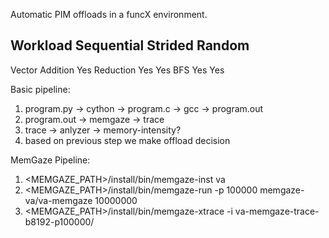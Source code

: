 Automatic PIM offloads in a funcX environment.

Workload		Sequential	Strided		Random	
----------------------------------------------------------------
Vector Addition		Yes
Reduction		Yes		Yes
BFS			Yes				Yes


Basic pipeline:
1. program.py -> cython -> program.c -> gcc -> program.out
2. program.out -> memgaze -> trace 
3. trace -> anlyzer -> memory-intensity?
4. based on previous step we make offload decision

MemGaze Pipeline:
1. <MEMGAZE_PATH>/install/bin/memgaze-inst va
2. <MEMGAZE_PATH>/install/bin/memgaze-run -p 100000 memgaze-va/va-memgaze 10000000
3. <MEMGAZE_PATH>/install/bin/memgaze-xtrace -i va-memgaze-trace-b8192-p100000/
